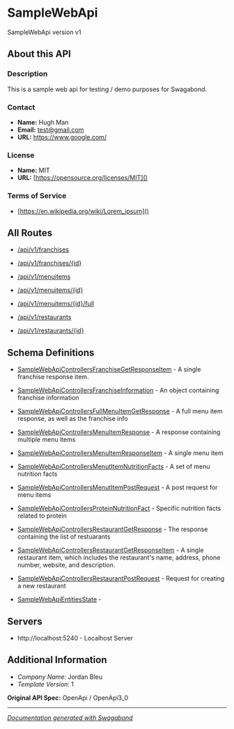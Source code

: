 
# SampleWebApi

SampleWebApi version v1


## About this API

### Description

This is a sample web api for testing / demo purposes for Swagabond.

### Contact 
* **Name:** Hugh Man
* **Email:** test@gmail.com
* **URL:** https://www.google.com/


### License
* **Name:** MIT
* **URL:** [https://opensource.org/licenses/MIT]()


### Terms of Service
* [https://en.wikipedia.org/wiki/Lorem_ipsum]()



## All Routes

* [/api/v1/franchises](./paths/Apiv1Franchises.md)

* [/api/v1/franchises/{id}](./paths/Apiv1Franchisesid.md)

* [/api/v1/menuitems](./paths/Apiv1Menuitems.md)

* [/api/v1/menuitems/{id}](./paths/Apiv1Menuitemsid.md)

* [/api/v1/menuitems/{id}/full](./paths/Apiv1Menuitemsidfull.md)

* [/api/v1/restaurants](./paths/Apiv1Restaurants.md)

* [/api/v1/restaurants/{id}](./paths/Apiv1Restaurantsid.md)
 

## Schema Definitions

* [SampleWebApiControllersFranchiseGetResponseItem](./schema/SampleWebApiControllersFranchiseGetResponseItem.md) - A single franchise response item.

* [SampleWebApiControllersFranchiseInformation](./schema/SampleWebApiControllersFranchiseInformation.md) - An object containing franchise information

* [SampleWebApiControllersFullMenuItemGetResponse](./schema/SampleWebApiControllersFullMenuItemGetResponse.md) - A full menu item response, as well as the franchise info

* [SampleWebApiControllersMenuItemResponse](./schema/SampleWebApiControllersMenuItemResponse.md) - A response containing multiple menu items

* [SampleWebApiControllersMenuItemResponseItem](./schema/SampleWebApiControllersMenuItemResponseItem.md) - A single menu item

* [SampleWebApiControllersMenutItemNutritionFacts](./schema/SampleWebApiControllersMenutItemNutritionFacts.md) - A set of menu nutrition facts

* [SampleWebApiControllersMenutItemPostRequest](./schema/SampleWebApiControllersMenutItemPostRequest.md) - A post request for menu items

* [SampleWebApiControllersProteinNutritionFact](./schema/SampleWebApiControllersProteinNutritionFact.md) - Specific nutrition facts related to protein

* [SampleWebApiControllersRestaurantGetResponse](./schema/SampleWebApiControllersRestaurantGetResponse.md) - The response containing the list of restuarants

* [SampleWebApiControllersRestaurantGetResponseItem](./schema/SampleWebApiControllersRestaurantGetResponseItem.md) - A single restaurant item, which includes the restaurant's name, address, phone number, website, and description.

* [SampleWebApiControllersRestaurantPostRequest](./schema/SampleWebApiControllersRestaurantPostRequest.md) - Request for creating a new restaurant

* [SampleWebApiEntitiesState](./schema/SampleWebApiEntitiesState.md) - 




## Servers
* http://localhost:5240 - Localhost Server



## Additional Information
* *Company Name:* Jordan Bleu
* *Template Version:* 1

**Original API Spec:** OpenApi / OpenApi3_0

***

*[Documentation generated with Swagabond](https://github.com/jordanbleu/swagabond)*

